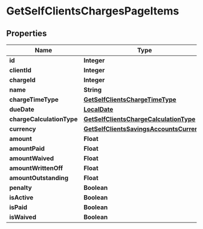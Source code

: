 

# GetSelfClientsChargesPageItems

## Properties

Name | Type | Description | Notes
------------ | ------------- | ------------- | -------------
**id** | **Integer** |  |  [optional]
**clientId** | **Integer** |  |  [optional]
**chargeId** | **Integer** |  |  [optional]
**name** | **String** |  |  [optional]
**chargeTimeType** | [**GetSelfClientsChargeTimeType**](GetSelfClientsChargeTimeType.md) |  |  [optional]
**dueDate** | [**LocalDate**](LocalDate.md) |  |  [optional]
**chargeCalculationType** | [**GetSelfClientsChargeCalculationType**](GetSelfClientsChargeCalculationType.md) |  |  [optional]
**currency** | [**GetSelfClientsSavingsAccountsCurrency**](GetSelfClientsSavingsAccountsCurrency.md) |  |  [optional]
**amount** | **Float** |  |  [optional]
**amountPaid** | **Float** |  |  [optional]
**amountWaived** | **Float** |  |  [optional]
**amountWrittenOff** | **Float** |  |  [optional]
**amountOutstanding** | **Float** |  |  [optional]
**penalty** | **Boolean** |  |  [optional]
**isActive** | **Boolean** |  |  [optional]
**isPaid** | **Boolean** |  |  [optional]
**isWaived** | **Boolean** |  |  [optional]



